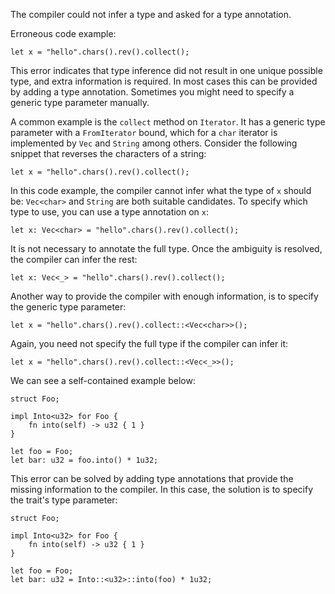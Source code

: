The compiler could not infer a type and asked for a type annotation.

Erroneous code example:

```compile_fail,E0283
let x = "hello".chars().rev().collect();
```

This error indicates that type inference did not result in one unique possible
type, and extra information is required. In most cases this can be provided
by adding a type annotation. Sometimes you might need to specify a generic type
parameter manually.

A common example is the `collect` method on `Iterator`. It has a generic type
parameter with a `FromIterator` bound, which for a `char` iterator is
implemented by `Vec` and `String` among others. Consider the following snippet
that reverses the characters of a string:

```
let x = "hello".chars().rev().collect();
```

In this code example, the compiler cannot infer what the type of `x` should
be: `Vec<char>` and `String` are both suitable candidates. To specify which type
to use, you can use a type annotation on `x`:

```
let x: Vec<char> = "hello".chars().rev().collect();
```

It is not necessary to annotate the full type. Once the ambiguity is resolved,
the compiler can infer the rest:

```
let x: Vec<_> = "hello".chars().rev().collect();
```

Another way to provide the compiler with enough information, is to specify the
generic type parameter:

```
let x = "hello".chars().rev().collect::<Vec<char>>();
```

Again, you need not specify the full type if the compiler can infer it:

```
let x = "hello".chars().rev().collect::<Vec<_>>();
```

We can see a self-contained example below:

```compile_fail,E0283
struct Foo;

impl Into<u32> for Foo {
    fn into(self) -> u32 { 1 }
}

let foo = Foo;
let bar: u32 = foo.into() * 1u32;
```

This error can be solved by adding type annotations that provide the missing
information to the compiler. In this case, the solution is to specify the
trait's type parameter:

```
struct Foo;

impl Into<u32> for Foo {
    fn into(self) -> u32 { 1 }
}

let foo = Foo;
let bar: u32 = Into::<u32>::into(foo) * 1u32;
```
